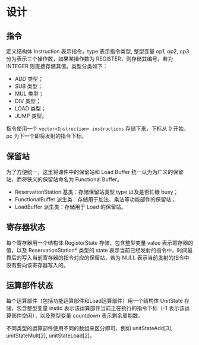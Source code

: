 # 设计

## 指令

定义结构体 Instruction 表示指令，type 表示指令类型, 整型变量 op1, op2, op3 分为表示三个操作数，如果某操作数为 REGISTER，则存储其编号，若为 INTEGER 则直接存储其值。类型分类如下：

* ADD 类型；
* SUB 类型；
* MUL 类型；
* DIV 类型；
* LOAD 类型；
* JUMP 类型。

指令使用一个 ``vector<Instruction> instructions`` 存储下来，下标从 0 开始，pc 为下一个即将发射的指令下标。

## 保留站

为了方便统一，这里将课件中的保留站和 Load Buffer 统一认为为广义的保留站，而将狭义的保留站命名为 Functional Buffer。

* ReservationStation 基类：存储保留站类型 type 以及是否忙碌 busy；
* FunctionalBuffer 派生类：存储用于加法、乘法等功能部件的保留站；
* LoadBuffer 派生类：存储用于 Load 的保留站。

## 寄存器状态

每个寄存器用一个结构体 RegisterState 存储，包含整型变量 value 表示寄存器的值，以及 ReservationStation\* 类型的 state 表示当前已经发射的指令中，时间最靠后的写入当前寄存器的指令对应的保留站，若为 NULL 表示当前发射的指令中没有要向该寄存器写入的。

## 运算部件状态

每个运算部件（包括功能运算部件和Load运算部件）用一个结构体 UnitState 存储，包含整型变量 instId 表示该运算部件当前正在执行的指令下标（-1 表示该运算部件空闲），以及整型变量 countdown 表示剩余周期数。

不同类型的运算部件使用不同的数组来区分即可，例如 unitStateAdd[3], unitStateMult[2], unitStateLoad[2]。


